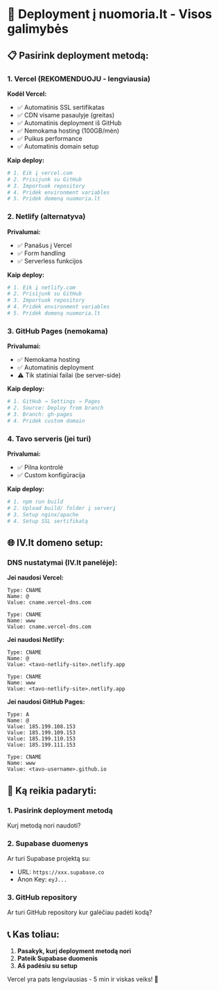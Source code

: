 # 🚀 Deployment į nuomoria.lt - Visos galimybės

## 📋 Pasirink deployment metodą:

### 1. **Vercel** (REKOMENDUOJU - lengviausia)
**Kodėl Vercel:**
- ✅ Automatinis SSL sertifikatas
- ✅ CDN visame pasaulyje (greitas)
- ✅ Automatinis deployment iš GitHub
- ✅ Nemokama hosting (100GB/mėn)
- ✅ Puikus performance
- ✅ Automatinis domain setup

**Kaip deploy:**
```bash
# 1. Eik į vercel.com
# 2. Prisijunk su GitHub
# 3. Importuok repository
# 4. Pridėk environment variables
# 5. Pridėk domeną nuomoria.lt
```

### 2. **Netlify** (alternatyva)
**Privalumai:**
- ✅ Panašus į Vercel
- ✅ Form handling
- ✅ Serverless funkcijos

**Kaip deploy:**
```bash
# 1. Eik į netlify.com
# 2. Prisijunk su GitHub
# 3. Importuok repository
# 4. Pridėk environment variables
# 5. Pridėk domeną nuomoria.lt
```

### 3. **GitHub Pages** (nemokama)
**Privalumai:**
- ✅ Nemokama hosting
- ✅ Automatinis deployment
- ⚠️ Tik statiniai failai (be server-side)

**Kaip deploy:**
```bash
# 1. GitHub → Settings → Pages
# 2. Source: Deploy from branch
# 3. Branch: gh-pages
# 4. Pridėk custom domain
```

### 4. **Tavo serveris** (jei turi)
**Privalumai:**
- ✅ Pilna kontrolė
- ✅ Custom konfigūracija

**Kaip deploy:**
```bash
# 1. npm run build
# 2. Upload build/ folder į serverį
# 3. Setup nginx/apache
# 4. Setup SSL sertifikatą
```

## 🌐 IV.lt domeno setup:

### DNS nustatymai (IV.lt panelėje):

**Jei naudosi Vercel:**
```
Type: CNAME
Name: @
Value: cname.vercel-dns.com

Type: CNAME  
Name: www
Value: cname.vercel-dns.com
```

**Jei naudosi Netlify:**
```
Type: CNAME
Name: @
Value: <tavo-netlify-site>.netlify.app

Type: CNAME  
Name: www
Value: <tavo-netlify-site>.netlify.app
```

**Jei naudosi GitHub Pages:**
```
Type: A
Name: @
Value: 185.199.108.153
Value: 185.199.109.153
Value: 185.199.110.153
Value: 185.199.111.153

Type: CNAME
Name: www
Value: <tavo-username>.github.io
```

## 🔧 Ką reikia padaryti:

### 1. **Pasirink deployment metodą**
Kurį metodą nori naudoti?

### 2. **Supabase duomenys**
Ar turi Supabase projektą su:
- URL: `https://xxx.supabase.co`
- Anon Key: `eyJ...`

### 3. **GitHub repository**
Ar turi GitHub repository kur galėčiau padėti kodą?

## 📞 Kas toliau:

1. **Pasakyk, kurį deployment metodą nori**
2. **Pateik Supabase duomenis**
3. **Aš padėsiu su setup**

Vercel yra pats lengviausias - 5 min ir viskas veiks! 🎯






